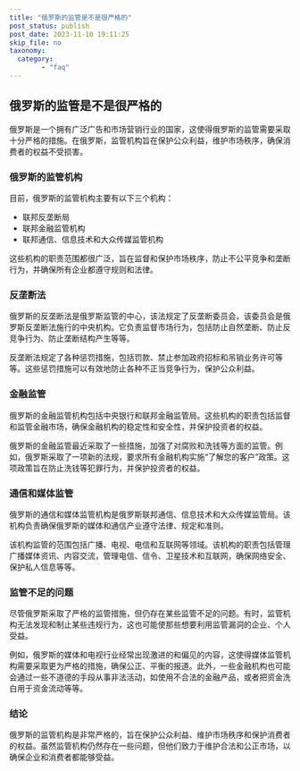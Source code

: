 ```yaml
---
title: "俄罗斯的监管是不是很严格的"
post_status: publish
post_date: 2023-11-10 19:11:25
skip_file: no
taxonomy:
  category:
        - "faq"
---
```


## 俄罗斯的监管是不是很严格的

俄罗斯是一个拥有广泛广告和市场营销行业的国家，这使得俄罗斯的监管需要采取十分严格的措施。在俄罗斯，监管机构旨在保护公众利益，维护市场秩序，确保消费者的权益不受损害。

### 俄罗斯的监管机构

目前，俄罗斯的监管机构主要有以下三个机构：

- 联邦反垄断局
- 联邦金融监管机构
- 联邦通信、信息技术和大众传媒监管机构

这些机构的职责范围都很广泛，旨在监督和保护市场秩序，防止不公平竞争和垄断行为，并确保所有企业都遵守规则和法律。

### 反垄断法

俄罗斯的反垄断法是俄罗斯监管的中心，该法规定了反垄断委员会，该委员会是俄罗斯反垄断法施行的中央机构。它负责监督市场行为，包括防止自然垄断、防止反竞争行为、防止垄断结构产生等等。

反垄断法规定了各种惩罚措施，包括罚款、禁止参加政府招标和吊销业务许可等等。这些惩罚措施可以有效地防止各种不正当竞争行为，保护公众利益。

### 金融监管

俄罗斯的金融监管机构包括中央银行和联邦金融监管局。这些机构的职责包括监督和监管金融市场，确保金融机构的稳定性和安全性，并保护投资者的权益。

俄罗斯的金融监管最近采取了一些措施，加强了对腐败和洗钱等方面的监管。例如，俄罗斯采取了一项新的法规，要求所有金融机构实施“了解您的客户”政策。这项政策旨在防止洗钱等犯罪行为，并保护投资者的权益。

### 通信和媒体监管

俄罗斯的通信和媒体监管机构是俄罗斯联邦通信、信息技术和大众传媒监管局。该机构负责确保俄罗斯的媒体和通信产业遵守法律、规定和准则。

该机构监管的范围包括广播、电视、电信和互联网等领域。该机构的职责包括管理广播媒体资讯、内容交流，管理电信、信令、卫星技术和互联网，确保网络安全、保护私人信息等等。

### 监管不足的问题

尽管俄罗斯采取了严格的监管措施，但仍存在某些监管不足的问题。有时，监管机构无法发现和制止某些违规行为，这也可能使那些想要利用监管漏洞的企业、个人受益。

例如，俄罗斯的媒体和电视行业经常出现激进的和偏见的内容，这使得媒体监管机构需要采取更为严格的措施，确保公正、平衡的报道。此外，一些金融机构也可能会通过一些不道德的手段从事非法活动，如使用不合法的金融产品，或者把资金洗白用于资金流动等等。

### 结论

俄罗斯的监管机构是非常严格的，旨在保护公众利益、维护市场秩序和保护消费者的权益。虽然监管机构仍然存在一些问题，但他们致力于维护合法和公正市场，以确保企业和消费者都能够受益。
